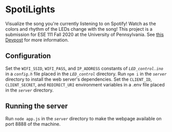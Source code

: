 # SpotiLights
Visualize the song you're currently listening to on Spotify! Watch as the 
colors and rhythm of the LEDs change with the song! This project is a 
submission for ESE 111 Fall 2020 at the University of Pennsylvania. See 
[this Devpost][] for more information.

## Configuration
Set the `WIFI_SSID`, `WIFI_PASS`, and `IP_ADDRESS` constants of 
*`LED_control.ino`* in a *`config.h`* file placed in the *`LED_control`* 
directory. Run `npm i` in the *`server`* directory to install the web server's 
dependencies. Set the `CLIENT_ID`, `CLIENT_SECRET`, and `REDIRECT_URI`
environment variables in a .env file placed in the *`server`* directory.

## Running the server
Run `node app.js` in the *`server`* directory to make the webpage available on 
port 8888 of the machine.

[this Devpost]: https://devpost.com/software/spotilights/
